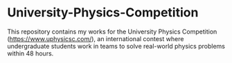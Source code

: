 # University-Physics-Competition
This repository contains my works for the University Physics Competition (https://www.uphysicsc.com/), an international contest where undergraduate students work in teams to solve real-world physics problems within 48 hours.
